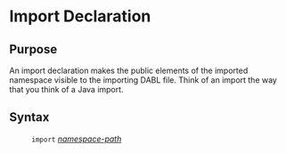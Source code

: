 # Import Declaration

## Purpose

An import declaration makes the public elements of the imported namespace visible
to the importing DABL file. Think of an import the way that you think of a
Java import.

## Syntax

<dl>
<dd><code>import</code> <i><a href="namespace_path.md">namespace-path</a></i></dd>
</dl>

